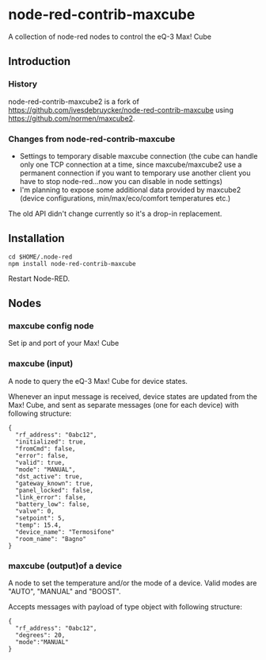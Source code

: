 # node-red-contrib-maxcube
A collection of node-red nodes to control the eQ-3 Max! Cube

## Introduction
### History
node-red-contrib-maxcube2 is a fork of https://github.com/ivesdebruycker/node-red-contrib-maxcube using https://github.com/normen/maxcube2.

### Changes from node-red-contrib-maxcube
- Settings to temporary disable maxcube connection (the cube can handle only one TCP connection at a time, since maxcube/maxcube2 use a permanent connection if you want to temporary use another client you have to stop node-red...now you can disable in node settings)
- I'm planning to expose some additional data provided by maxcube2 (device configurations, min/max/eco/comfort temperatures etc.)

The old API didn't change currently so it's a drop-in replacement.

## Installation
```
cd $HOME/.node-red
npm install node-red-contrib-maxcube
```
Restart Node-RED.

## Nodes
### maxcube config node
Set ip and port of your Max! Cube

### maxcube (input)
A node to query the eQ-3 Max! Cube for device states.

Whenever an input message is received, device states are updated from the Max! Cube, and sent as separate messages (one for each device) with following structure:
```
{
  "rf_address": "0abc12",
  "initialized": true,
  "fromCmd": false,
  "error": false,
  "valid": true,
  "mode": "MANUAL",
  "dst_active": true,
  "gateway_known": true,
  "panel_locked": false,
  "link_error": false,
  "battery_low": false,
  "valve": 0,
  "setpoint": 5,
  "temp": 15.4,
  "device_name": "Termosifone"
  "room_name": "Bagno"
}
```

### maxcube (output)of a device
A node to set the temperature and/or the mode of a device.
Valid modes are "AUTO", "MANUAL" and "BOOST".

Accepts messages with payload of type object with following structure:
```
{
  "rf_address": "0abc12",
  "degrees": 20,
  "mode":"MANUAL"
}
```
